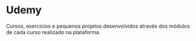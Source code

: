 # Udemy
Cursos, exercícios e pequenos projetos desenvolvidos através dos módulos de cada curso realizado na plataforma.
